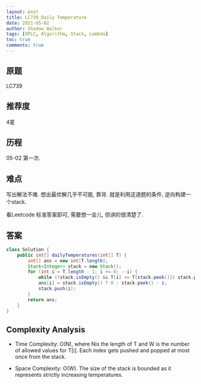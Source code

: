 ```yaml
---
layout: post
title: LC739_Daily Temperature
date: 2021-05-02
author: Shadow Walker
tags: [OPLC, Algorithm, Stack, Lambda]
toc: true
comments: true
---
```


## 原题
LC739

## 推荐度
4星
## 历程
05-02 第一次. 
## 难点
写出解法不难. 想出最优解几乎不可能, 靠背.  就是利用这道题的条件, 逆向构建一个stack. 

看Leetcode 标准答案即可, 需要想一会儿, 但讲的很清楚了. 
## 答案
```java
class Solution {
    public int[] dailyTemperatures(int[] T) {
        int[] ans = new int[T.length];
        Stack<Integer> stack = new Stack();
        for (int i = T.length - 1; i >= 0; --i) {
            while (!stack.isEmpty() && T[i] >= T[stack.peek()]) stack.pop();
            ans[i] = stack.isEmpty() ? 0 : stack.peek() - i;
            stack.push(i);
        }
        return ans;
    }
}
```
## Complexity Analysis
* Time Complexity: O(N), where Nis the length of T and W is the number of allowed values for T[i]. Each index gets pushed and popped at most once from the stack.
 
* Space Complexity: O(W). The size of the stack is bounded as it represents strictly increasing temperatures.